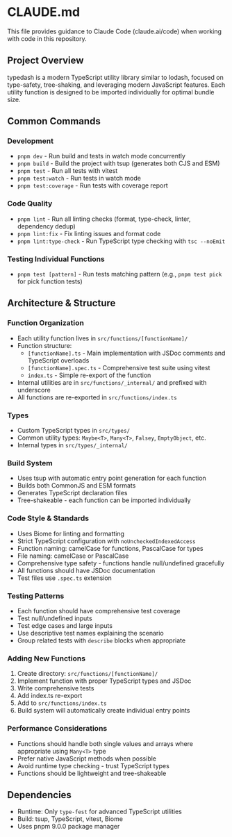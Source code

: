 # CLAUDE.md

This file provides guidance to Claude Code (claude.ai/code) when working with code in this repository.

## Project Overview

typedash is a modern TypeScript utility library similar to lodash, focused on type-safety, tree-shaking, and leveraging modern JavaScript features. Each utility function is designed to be imported individually for optimal bundle size.

## Common Commands

### Development
- `pnpm dev` - Run build and tests in watch mode concurrently
- `pnpm build` - Build the project with tsup (generates both CJS and ESM)
- `pnpm test` - Run all tests with vitest
- `pnpm test:watch` - Run tests in watch mode
- `pnpm test:coverage` - Run tests with coverage report

### Code Quality
- `pnpm lint` - Run all linting checks (format, type-check, linter, dependency dedup)
- `pnpm lint:fix` - Fix linting issues and format code
- `pnpm lint:type-check` - Run TypeScript type checking with `tsc --noEmit`

### Testing Individual Functions
- `pnpm test [pattern]` - Run tests matching pattern (e.g., `pnpm test pick` for pick function tests)

## Architecture & Structure

### Function Organization
- Each utility function lives in `src/functions/[functionName]/`
- Function structure:
  - `[functionName].ts` - Main implementation with JSDoc comments and TypeScript overloads
  - `[functionName].spec.ts` - Comprehensive test suite using vitest
  - `index.ts` - Simple re-export of the function
- Internal utilities are in `src/functions/_internal/` and prefixed with underscore
- All functions are re-exported in `src/functions/index.ts`

### Types
- Custom TypeScript types in `src/types/`
- Common utility types: `Maybe<T>`, `Many<T>`, `Falsey`, `EmptyObject`, etc.
- Internal types in `src/types/_internal/`

### Build System
- Uses tsup with automatic entry point generation for each function
- Builds both CommonJS and ESM formats
- Generates TypeScript declaration files
- Tree-shakeable - each function can be imported individually

### Code Style & Standards
- Uses Biome for linting and formatting
- Strict TypeScript configuration with `noUncheckedIndexedAccess`
- Function naming: camelCase for functions, PascalCase for types
- File naming: camelCase or PascalCase
- Comprehensive type safety - functions handle null/undefined gracefully
- All functions should have JSDoc documentation
- Test files use `.spec.ts` extension

### Testing Patterns
- Each function should have comprehensive test coverage
- Test null/undefined inputs
- Test edge cases and large inputs
- Use descriptive test names explaining the scenario
- Group related tests with `describe` blocks when appropriate

### Adding New Functions
1. Create directory: `src/functions/[functionName]/`
2. Implement function with proper TypeScript types and JSDoc
3. Write comprehensive tests
4. Add index.ts re-export
5. Add to `src/functions/index.ts`
6. Build system will automatically create individual entry points

### Performance Considerations
- Functions should handle both single values and arrays where appropriate using `Many<T>` type
- Prefer native JavaScript methods when possible
- Avoid runtime type checking - trust TypeScript types
- Functions should be lightweight and tree-shakeable

## Dependencies
- Runtime: Only `type-fest` for advanced TypeScript utilities
- Build: tsup, TypeScript, vitest, Biome
- Uses pnpm 9.0.0 package manager